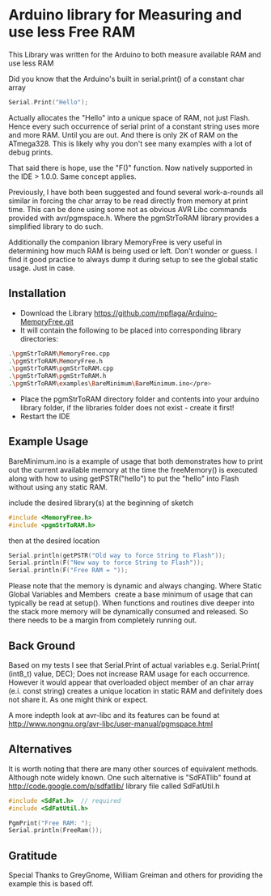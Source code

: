 # Arduino library for Measuring and use less Free RAM

This Library was written for the Arduino to both measure available RAM and use less RAM

Did you know that the Arduino's built in serial.print() of a constant char array

```c
Serial.Print("Hello");
```

Actually allocates the "Hello" into a unique space of RAM, not just Flash. Hence every such occurrence of serial print of a constant string uses more and more RAM. Until you are out. And there is only 2K of RAM on the ATmega328. This is likely why you don't see many examples with a lot of debug prints.

That said there is hope, use the "F()" function. Now natively supported in the IDE > 1.0.0. Same concept applies.

Previously, I have both been suggested and found several work-a-rounds all similar in forcing the char array to be read directly from memory at print time. This can be done using some not as obvious AVR Libc commands provided with avr/pgmspace.h. Where the pgmStrToRAM library provides a simplified library to do such.

Additionally the companion library MemoryFree is very useful in determining how much RAM is being used or left. Don't wonder or guess. I find it good practice to always dump it during setup to see the global static usage. Just in case.

## Installation

* Download the Library <https://github.com/mpflaga/Arduino-MemoryFree.git>
* It will contain the following to be placed into corresponding library directories:

```bash
.\pgmStrToRAM\MemoryFree.cpp
.\pgmStrToRAM\MemoryFree.h
.\pgmStrToRAM\pgmStrToRAM.cpp
.\pgmStrToRAM\pgmStrToRAM.h
.\pgmStrToRAM\examples\BareMinimum\BareMinimum.ino</pre>
```

* Place the pgmStrToRAM directory folder and contents into your arduino library folder,
if the libraries folder does not exist - create it first!
* Restart the IDE

## Example Usage

BareMinimum.ino is a example of usage that both demonstrates how to print out the current available memory at the time the freeMemory() is executed along with how to using getPSTR("hello") to put the "hello" into Flash without using any static RAM.

include the desired library(s) at the beginning of sketch

```c
#include <MemoryFree.h>
#include <pgmStrToRAM.h>
```

then at the desired location

```c
Serial.println(getPSTR("Old way to force String to Flash"));
Serial.println(F("New way to force String to Flash"));
Serial.println(F("Free RAM = "));
```

Please note that the memory is dynamic and always changing. Where Static Global Variables and Members&nbsp; create a base minimum of usage that can typically be read at setup(). When functions and routines dive deeper into the stack more memory will be dynamically consumed and released. So there needs to be a margin from completely running out.

## Back Ground

Based on my tests I see that Serial.Print of actual variables e.g.
Serial.Print( (int8_t) value, DEC);
Does not increase RAM usage for each occurrence.
However it would appear that overloaded object member of an char array (e.i. const string) creates a unique location in static RAM and definitely does not share it. As one might think or expect.

A more indepth look at avr-libc and its features can be found at <http://www.nongnu.org/avr-libc/user-manual/pgmspace.html>

## Alternatives

It is worth noting that there are many other sources of equivalent methods. Although note widely known. One such alternative is "SdFATlib" found at <http://code.google.com/p/sdfatlib/> library file called SdFatUtil.h

```c
#include <SdFat.h>  // required
#include <SdFatUtil.h>

PgmPrint("Free RAM: ");
Serial.println(FreeRam());
```

## Gratitude

Special Thanks to GreyGnome, William Greiman and others for providing the example this is based off.
